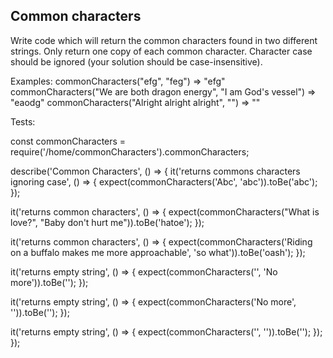 ## Common characters

Write code which will return the common characters found in two different strings. Only return one copy of each common character. Character case should be ignored (your solution should be case-insensitive).

Examples:
commonCharacters("efg", "feg") => "efg"
commonCharacters("We are both dragon energy", "I am God's vessel") => "eaodg"
commonCharacters("Alright alright alright", "") => ""

Tests:

const commonCharacters = require('/home/commonCharacters').commonCharacters;

describe('Common Characters', () => {
  it('returns commons characters ignoring case', () => {
    expect(commonCharacters('Abc', 'abc')).toBe('abc');
  });

  it('returns common characters', () => {
    expect(commonCharacters("What is love?", "Baby don't hurt me")).toBe('hatoe');
  });

  it('returns common characters', () => {
    expect(commonCharacters('Riding on a buffalo makes me more approachable', 'so what')).toBe('oash');
  });

  it('returns empty string', () => {
    expect(commonCharacters('', 'No more')).toBe('');
  });

  it('returns empty string', () => {
    expect(commonCharacters('No more', '')).toBe('');
  });

  it('returns empty string', () => {
    expect(commonCharacters('', '')).toBe('');
  });
});
